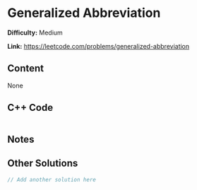 # Generalized Abbreviation

**Difficulty:** Medium

**Link:** https://leetcode.com/problems/generalized-abbreviation

## Content

None

## C++ Code

```cpp

```
## Notes

<!--
Add your notes here.

-->
## Other Solutions

```cpp
// Add another solution here
```
